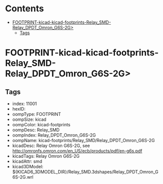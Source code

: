



Contents
========

* [FOOTPRINT-kicad-kicad-footprints-Relay_SMD-Relay_DPDT_Omron_G6S-2G>](#footprint-kicad-kicad-footprints-relay_smd-relay_dpdt_omron_g6s-2g)
	* [Tags](#tags)

# FOOTPRINT-kicad-kicad-footprints-Relay_SMD-Relay_DPDT_Omron_G6S-2G>

## Tags

- index: 11001
- hexID: 
- oompType: FOOTPRINT
- oompSize: kicad
- oompColor: kicad-footprints
- oompDesc: Relay_SMD
- oompIndex: Relay_DPDT_Omron_G6S-2G
- oompName: kicad-footprints/Relay_SMD/Relay_DPDT_Omron_G6S-2G
- kicadDesc: Relay Omron G6S-2G, see http://omronfs.omron.com/en_US/ecb/products/pdf/en-g6s.pdf
- kicadTags: Relay Omron G6S-2G
- kicadAttr: smd
- kicad3DModel: ${KICAD6_3DMODEL_DIR}/Relay_SMD.3dshapes/Relay_DPDT_Omron_G6S-2G.wrl
